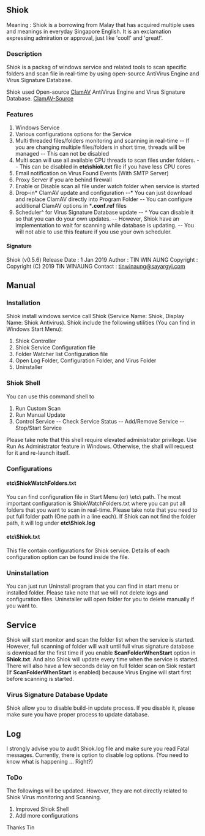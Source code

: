 
## Shiok

Meaning : Shiok is a borrowing from Malay that has acquired multiple uses and meanings in everyday Singapore English. It is an exclamation expressing admiration or approval, just like 'cool!' and 'great!'.

### Description

Shiok is a packag of windows service and related tools to scan specific folders and scan file in real-time by using open-source AntiVirus Engine and Virus Signature Database.

Shiok used Open-source [ClamAV](https://en.wikipedia.org/wiki/Clam_AntiVirus) AntiVirus Engine and Virus Signature Database. [ClamAV-Source](https://github.com/Cisco-Talos/clamav-devel)

### Features

1. Windows Service
2. Various configurations options for the Service
3. Multi threaded files/folders monitoring and scanning in real-time
-- If you are changing multiple files/folders in short time, threads will be managed
-- This can not be disabled
4. Multi scan will use all available CPU threads to scan files under folders.
-- This can be disabled in **etc\shiok.txt** file if you have less CPU cores
5. Email notification on Virus Found Events (With SMTP Server)
6. Proxy Server if you are behind firewall
7. Enable or Disable scan all file under watch folder when service is started
8. Drop-in* ClamAV update and configuration
--* You can just download and replace ClamAV directly into Program Folder
-- You can configure additional ClamAV options in ***.conf.ref** files
8. Scheduler^ for Virus Signature Database update
-- ^ You can disable it so that you can do your own updates. 
-- However, Shiok have an implementation to wait for scanning while database is updating. 
-- You will not able to use this feature if you use your own scheduler.

#### Signature

Shiok (v0.5.6)
Release Date	: 1 Jan 2019
Author		: TIN WIN AUNG
Copyright	: Copyright (C) 2019 TIN WINAUNG
Contact		: tinwinaung@sayargyi.com

## Manual

### Installation

Shiok install windows service call Shiok (Service Name: Shiok, Display Name: Shiok Antivirus).
Shiok include the following utilities (You can find in Windows Start Menu):

1. Shiok Controller
2. Shiok Service Configuration file
3. Folder Watcher list Configuration file
4. Open Log Folder, Configuration Folder, and Virus Folder
5. Uninstaller

### Shiok Shell
You can use this command shell to 
1. Run Custom Scan
2. Run Manual Update
3. Control Service
-- Check Service Status
-- Add/Remove Service
-- Stop/Start Service

Please take note that this shell require elevated administrator privilege. Use Run As Administrator feature in Windows. Otherwise, the shall will request for it and re-launch itself.

### Configurations
#### etc\ShiokWatchFolders.txt

You can find configuration file in Start Menu (or) <Install Folder>\etc\ path.
The most important configuration is ShiokWatchFolders.txt where you can put all folders that you want to scan in real-time. Please take note that you need to put full folder path (One path in a line each).
If Shiok can not find the folder path, it will log under **etc\Shiok.log**

#### etc\Shiok.txt 

This file contain configurations for Shiok service. Details of each configuration option can be found inside the file.

### Uninstallation

You can just run Uninstall program that you can find in start menu or installed folder. Please take note that we will not delete logs and configuration files. Uninstaller will open folder for you to delete manually if you want to.

## Service

Shiok will start monitor and scan the folder list when the service is started. However, full scanning of folder will wait until full virus signature database is download for the first time if you enable **ScanFolderWhenStart** option in **Shiok.txt**. And also Shiok will update every time when the service is started.
There will also have a few seconds delay on full folder scan on Siok restart (If **ScanFolderWhenStart** is enabled) because Virus Engine will start first before scanning is started.

### Virus Signature Database Update

Shiok allow you to disable build-in update process. If you disable it, please make sure you have proper process to update database.

## Log

I strongly advise you to audit Shiok.log file and make sure you read Fatal messages.
Currently, there is option to disable log options. (You need to know what is happening ... Right?)

### ToDo
The followings will be updated. However, they are not directly related to Shiok Virus monitoring and Scanning.
1. Improved Shiok Shell
2. Add more configurations

Thanks
Tin
